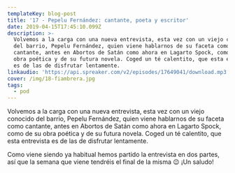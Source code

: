 ```yaml
---
templateKey: blog-post
title: '17 - Pepelu Fernández: cantante, poeta y escritor'
date: 2019-04-15T17:45:10.099Z
description: >-
  Volvemos a la carga con una nueva entrevista, esta vez con un viejo conocido
  del barrio, Pepelu Fernández, quien viene hablarnos de su faceta como
  cantante, antes en Abortos de Satán como ahora en Lagarto Spock, como de su
  obra poética y de su futura novela. Coged un té calentito, que esta entrevista
  es de las de disfrutar lentamente.
linkaudio: 'https://api.spreaker.com/v2/episodes/17649041/download.mp3'
cover: /img/18-fiambrera.jpg
tags:
  - pod
---
```

Volvemos a la carga con una nueva entrevista, esta vez con un viejo conocido del barrio, Pepelu Fernández, quien viene hablarnos de su faceta como cantante, antes en Abortos de Satán como ahora en Lagarto Spock, como de su obra poética y de su futura novela. Coged un té calentito, que esta entrevista es de las de disfrutar lentamente.

Como viene siendo ya habitual hemos partido la entrevista en dos partes, así que la semana que viene tendréis el final de la misma 😉 ¡Un saludo!
